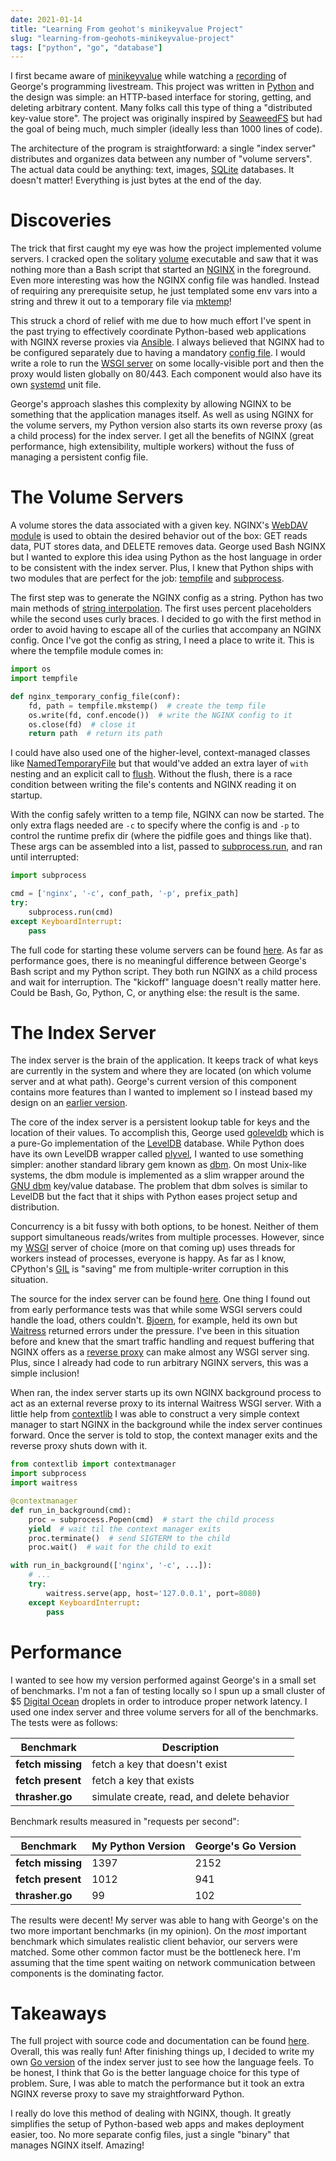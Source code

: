 ```yaml
---
date: 2021-01-14
title: "Learning From geohot's minikeyvalue Project"
slug: "learning-from-geohots-minikeyvalue-project"
tags: ["python", "go", "database"]
---
```

I first became aware of [minikeyvalue](https://github.com/geohot/minikeyvalue) while watching a [recording](https://www.youtube.com/watch?v=cAFjZ1gXBxc) of George's programming livestream.
This project was written in [Python](https://www.python.org/) and the design was simple: an HTTP-based interface for storing, getting, and deleting arbitrary content.
Many folks call this type of thing a "distributed key-value store".
The project was originally inspired by [SeaweedFS](https://github.com/chrislusf/seaweedfs) but had the goal of being much, much simpler (ideally less than 1000 lines of code).

The architecture of the program is straightforward: a single "index server" distributes and organizes data between any number of "volume servers".
The actual data could be anything: text, images, [SQLite](https://www.sqlite.org/index.html) databases.
It doesn't matter!
Everything is just bytes at the end of the day.

# Discoveries
The trick that first caught my eye was how the project implemented volume servers.
I cracked open the solitary [volume](https://github.com/geohot/minikeyvalue/blob/master/volume) executable and saw that it was nothing more than a Bash script that started an [NGINX](http://nginx.org/en/) in the foreground.
Even more interesting was how the NGINX config file was handled.
Instead of requiring any prerequisite setup, he just templated some env vars into a string and threw it out to a temporary file via [mktemp](https://man7.org/linux/man-pages/man3/mktemp.3.html)!

This struck a chord of relief with me due to how much effort I've spent in the past trying to effectively coordinate Python-based web applications with NGINX reverse proxies via [Ansible](https://docs.ansible.com/ansible/latest/index.html).
I always believed that NGINX had to be configured separately due to having a mandatory [config file](https://www.nginx.com/resources/wiki/start/topics/examples/full/).
I would write a role to run the [WSGI server](https://gunicorn.org/) on some locally-visible port and then the proxy would listen globally on 80/443.
Each component would also have its own [systemd](https://www.freedesktop.org/wiki/Software/systemd/) unit file.

George's approach slashes this complexity by allowing NGINX to be something that the application manages itself.
As well as using NGINX for the volume servers, my Python version also starts its own reverse proxy (as a child process) for the index server.
I get all the benefits of NGINX (great performance, high extensibility, multiple workers) without the fuss of managing a persistent config file.

# The Volume Servers
A volume stores the data associated with a given key.
NGINX's [WebDAV module](http://nginx.org/en/docs/http/ngx_http_dav_module.html) is used to obtain the desired behavior out of the box: GET reads data, PUT stores data, and DELETE removes data.
George used Bash NGINX but I wanted to explore this idea using Python as the host language in order to be consistent with the index server.
Plus, I knew that Python ships with two modules that are perfect for the job: [tempfile](https://docs.python.org/3/library/tempfile.html) and [subprocess](https://docs.python.org/3/library/subprocess.html).

The first step was to generate the NGINX config as a string.
Python has two main methods of [string interpolation](https://www.python.org/dev/peps/pep-3101/).
The first uses percent placeholders while the second uses curly braces.
I decided to go with the first method in order to avoid having to escape all of the curlies that accompany an NGINX config.
Once I've got the config as string, I need a place to write it.
This is where the tempfile module comes in:
```python
import os
import tempfile

def nginx_temporary_config_file(conf):
    fd, path = tempfile.mkstemp()  # create the temp file
    os.write(fd, conf.encode())  # write the NGINX config to it
    os.close(fd)  # close it
    return path  # return its path
```

I could have also used one of the higher-level, context-managed classes like [NamedTemporaryFile](https://docs.python.org/3/library/tempfile.html#tempfile.NamedTemporaryFile) but that would've added an extra layer of `with` nesting and an explicit call to [flush](https://docs.python.org/3/library/io.html#io.IOBase.flush).
Without the flush, there is a race condition between writing the file's contents and NGINX reading it on startup.

With the config safely written to a temp file, NGINX can now be started.
The only extra flags needed are `-c` to specify where the config is and `-p` to control the runtime prefix dir (where the pidfile goes and things like that).
These args can be assembled into a list, passed to [subprocess.run](https://docs.python.org/3/library/subprocess.html#subprocess.run), and ran until interrupted:
```python
import subprocess

cmd = ['nginx', '-c', conf_path, '-p', prefix_path]
try:
    subprocess.run(cmd)
except KeyboardInterrupt:
    pass
```

The full code for starting these volume servers can be found [here](https://github.com/theandrew168/pymkv/blob/main/volume.py).
As far as performance goes, there is no meaningful difference between George's Bash script and my Python script.
They both run NGINX as a child process and wait for interruption.
The "kickoff" language doesn't really matter here.
Could be Bash, Go, Python, C, or anything else: the result is the same.

# The Index Server
The index server is the brain of the application.
It keeps track of what keys are currently in the system and where they are located (on which volume server and at what path).
George's current version of this component contains more features than I wanted to implement so I instead based my design on an [earlier version](https://github.com/geohot/minikeyvalue/blob/a60f742e59b8c11dccaf0f1bef97b605c027a220/server.go).

The core of the index server is a persistent lookup table for keys and the location of their values.
To accomplish this, George used [goleveldb](https://github.com/syndtr/goleveldb) which is a pure-Go implementation of the [LevelDB](https://github.com/google/leveldb) database.
While Python does have its own LevelDB wrapper called [plyvel](https://plyvel.readthedocs.io/en/latest/), I wanted to use something simpler: another standard library gem known as [dbm](https://docs.python.org/3/library/dbm.html).
On most Unix-like systems, the dbm module is implemented as a slim wrapper around the [GNU dbm](https://www.gnu.org.ua/software/gdbm/) key/value database.
The problem that dbm solves is similar to LevelDB but the fact that it ships with Python eases project setup and distribution.

Concurrency is a bit fussy with both options, to be honest.
Neither of them support simultaneous reads/writes from multiple processes.
However, since my [WSGI](https://www.python.org/dev/peps/pep-3333/) server of choice (more on that coming up) uses threads for workers instead of processes, everyone is happy.
As far as I know, CPython's [GIL](https://realpython.com/python-gil/) is "saving" me from multiple-writer corruption in this situation.

The source for the index server can be found [here](https://github.com/theandrew168/pymkv/blob/main/index.py).
One thing I found out from early performance tests was that while some WSGI servers could handle the load, others couldn't.
[Bjoern](https://github.com/jonashaag/bjoern), for example, held its own but [Waitress](https://docs.pylonsproject.org/projects/waitress/en/stable/) returned errors under the pressure.
I've been in this situation before and knew that the smart traffic handling and request buffering that NGINX offers as a [reverse proxy](https://en.wikipedia.org/wiki/Reverse_proxy) can make almost any WSGI server sing.
Plus, since I already had code to run arbitrary NGINX servers, this was a simple inclusion!

When ran, the index server starts up its own NGINX background process to act as an external reverse proxy to its internal Waitress WSGI server.
With a little help from [contextlib](https://docs.python.org/3/library/contextlib.html) I was able to construct a very simple context manager to start NGINX in the background while the index server continues forward.
Once the server is told to stop, the context manager exits and the reverse proxy shuts down with it.
```python
from contextlib import contextmanager
import subprocess
import waitress

@contextmanager
def run_in_background(cmd):
    proc = subprocess.Popen(cmd)  # start the child process
    yield  # wait til the context manager exits
    proc.terminate()  # send SIGTERM to the child
    proc.wait()  # wait for the child to exit

with run_in_background(['nginx', '-c', ...]):
    # ...
    try:
        waitress.serve(app, host='127.0.0.1', port=8080)
    except KeyboardInterrupt:
        pass
```

# Performance
I wanted to see how my version performed against George's in a small set of benchmarks.
I'm not a fan of testing locally so I spun up a small cluster of $5 [Digital Ocean](https://www.digitalocean.com/) droplets in order to introduce proper network latency.
I used one index server and three volume servers for all of the benchmarks.
The tests were as follows:

| **Benchmark** | **Description** |
| --- | --- |
| **fetch missing** | fetch a key that doesn't exist |
| **fetch present** | fetch a key that exists |
| **thrasher.go** | simulate create, read, and delete behavior |

Benchmark results measured in "requests per second":

| **Benchmark** | **My Python Version** | **George's Go Version** |
| --- | --- | --- |
| **fetch missing** | 1397 | 2152 |
| **fetch present** | 1012 | 941 |
| **thrasher.go** | 99 | 102 |

The results were decent!
My server was able to hang with George's on the two more important benchmarks (in my opinion).
On the _most_ important benchmark which simulates realistic client behavior, our servers were matched.
Some other common factor must be the bottleneck here.
I'm assuming that the time spent waiting on network communication between components is the dominating factor.

# Takeaways
The full project with source code and documentation can be found [here](https://github.com/theandrew168/pymkv).
Overall, this was really fun!
After finishing things up, I decided to write my own [Go version](https://github.com/theandrew168/pymkv/blob/main/index.go) of the index server just to see how the language feels.
To be honest, I think that Go is the better language choice for this type of problem.
Sure, I was able to match the performance but it took an extra NGINX reverse proxy to save my straightforward Python.

I really do love this method of dealing with NGINX, though.
It greatly simplifies the setup of Python-based web apps and makes deployment easier, too.
No more separate config files, just a single "binary" that manages NGINX itself.
Amazing!
